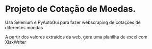 # Projeto de Cotação de Moedas.

Usa Selenium e PyAutoGui para fazer webscraping de cotações de diferentes moedas 

A partir dos valores extraídos da web, gera uma planilha de excel com XlsxWriter
